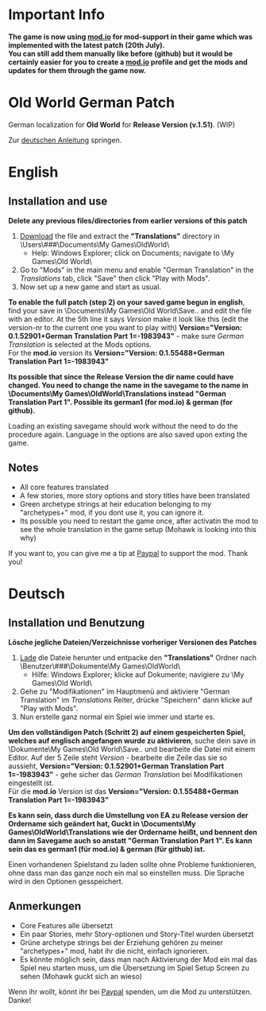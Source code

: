 # Important Info
**The game is now using [mod.io](https://oldworld.mod.io/) for mod-support in their game which was implemented with the latest patch (20th July).<br>
You can still add them manually like before (github) but it would be certainly easier for you to create a [mod.io](https://oldworld.mod.io/) profile and get the mods and updates for them through the game now.**

# Old World German Patch
German localization for **Old World** for **Release Version (v.1.51)**. (WIP)

Zur [deutschen Anleitung](https://github.com/ShadowDuke/OW_GermanPatch#deutsch) springen.

# English
## Installation and use

**Delete any previous files/directories from earlier versions of this patch**
1. [Download](https://github.com/ShadowDuke/OW_GermanPatch/archive/master.zip) the file and extract the **"Translations"** directory in \Users\\###\Documents\My Games\OldWorld\
   - Help: Windows Explorer; click on Documents; navigate to \My Games\Old World\
2. Go to "Mods" in the main menu and enable "German Translation" in the *Translations* tab, click "Save" then click "Play with Mods".
3. Now set up a new game and start as usual.

**To enable the full patch (step 2) on your saved game begun in english**, find your save in \Documents\My Games\Old World\Save\.. and edit the file with an editor.
At the 5th line it says *Version* make it look like this (edit the version-nr to the current one you want to play with) **Version="Version: 0.1.52901+German Translation Part 1=-1983943"** - make sure *German Translation* is selected at the Mods options.<br>
For the **mod.io** version its **Version="Version: 0.1.55488+German Translation Part 1=-1983943"**

**Its possible that since the Release Version the dir name could have changed. You need to change the name in the savegame to the name in \Documents\My Games\OldWorld\Translations instead "German Translation Part 1". Possible its german1 (for mod.io) & german (for github).**

Loading an existing savegame should work without the need to do the procedure again. Language in the options are also saved upon exting the game.

## Notes

- All core features translated
- A few stories, more story options and story titles have been translated
- Green archetype strings at heir education belonging to my "archetypes+" mod, if you dont use it, you can ignore it.
- Its possible you need to restart the game once, after activatin the mod to see the whole translation in the game setup (Mohawk is looking into this why)

If you want to, you can give me a tip at [Paypal](https://www.paypal.com/cgi-bin/webscr?cmd=_s-xclick&hosted_button_id=5X8TNX5DN2G5C&source=url) to support the mod. Thank you!

# Deutsch
## Installation und Benutzung

**Lösche jegliche Dateien/Verzeichnisse vorheriger Versionen des Patches**
1. [Lade](https://github.com/ShadowDuke/OW_GermanPatch/archive/master.zip) die Dateie herunter und entpacke den **"Translations"** Ordner nach \Benutzer\\###\Dokumente\My Games\OldWorld\
   - Hilfe: Windows Explorer; klicke auf Dokumente; navigiere zu \My Games\Old World\
2. Gehe zu "Modifikationen" im Hauptmenü and aktiviere "German Translation" im *Translations* Reiter, drücke "Speichern" dann klicke auf "Play with Mods".
3. Nun erstelle ganz normal ein Spiel wie immer und starte es.

**Um den vollständigen Patch (Schritt 2) auf einem gespeicherten Spiel, welches auf englisch angefangen wurde zu aktivieren**, suche dein save in \Dokumente\My Games\Old World\Save\.. und bearbeite die Datei mit einem Editor.
Auf der 5 Zeile steht *Version* - bearbeite die Zeile das sie so aussieht, **Version="Version: 0.1.52901+German Translation Part 1=-1983943"** - gehe sicher das *German Translation* bei Modifikationen eingestellt ist.<br>
Für die **mod.io** Version ist das **Version="Version: 0.1.55488+German Translation Part 1=-1983943"**

**Es kann sein, dass durch die Umstellung von EA zu Release version der Ordername sich geändert hat, Guckt in \Documents\My Games\OldWorld\Translations wie der Ordername heißt, und bennent den dann im Savegame auch so anstatt "German Translation Part 1". Es kann sein das es german1 (für mod.io) & german (für github) ist.**

Einen vorhandenen Spielstand zu laden sollte ohne Probleme funktionieren, ohne dass man das ganze noch ein mal so einstellen muss. Die Sprache wird in den Optionen gesspeichert.

## Anmerkungen

- Core Features alle übersetzt
- Ein paar Stories, mehr Story-optionen und Story-Titel wurden übersetzt
- Grüne archetype strings bei der Erziehung gehören zu meiner "archetypes+" mod, habt ihr die nicht, einfach ignorieren.
- Es könnte möglich sein, dass man nach Aktivierung der Mod ein mal das Spiel neu starten muss, um die Übersetzung im Spiel Setup Screen zu sehen (Mohawk guckt sich an wieso)

Wenn ihr wollt, könnt ihr bei [Paypal](https://www.paypal.com/cgi-bin/webscr?cmd=_s-xclick&hosted_button_id=5X8TNX5DN2G5C&source=url) spenden, um die Mod zu unterstützen. Danke!
